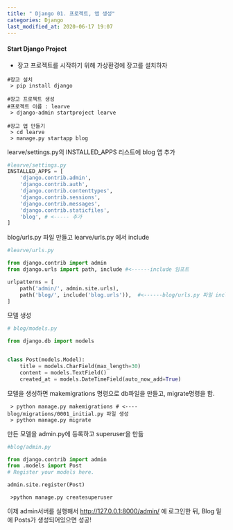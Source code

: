 ```yaml
---
title: " Django 01. 프로젝트, 앱 생성"
categories: Django
last_modified_at: 2020-06-17 19:07
---
```



#### Start Django Project

- 장고 프로젝트를 시작하기 위해 가상환경에 장고를 설치하자

```shell
#장고 설치
 > pip install django

#장고 프로젝트 생성
#프로젝트 이름 : learve
 > django-admin startproject learve

#장고 앱 만들기
 > cd learve
 > manage.py startapp blog
```

learve/settings.py의 INSTALLED_APPS 리스트에 blog 앱 추가
```python
#learve/settings.py
INSTALLED_APPS = [
    'django.contrib.admin',
    'django.contrib.auth',
    'django.contrib.contenttypes',
    'django.contrib.sessions',
    'django.contrib.messages',
    'django.contrib.staticfiles',
    'blog', # <----- 추가
]
```
blog/urls.py 파일 만들고 learve/urls.py 에서 include

```python
#learve/urls.py

from django.contrib import admin
from django.urls import path, include #<------include 임포트

urlpatterns = [
    path('admin/', admin.site.urls),
    path('blog/', include('blog.urls')),  #<------blog/urls.py 파일 include
]
```
모델 생성
```python
# blog/models.py

from django.db import models


class Post(models.Model):
    title = models.CharField(max_length=30)
    content = models.TextField()
    created_at = models.DateTimeField(auto_now_add=True)

```
모델을 생성하면 makemigrations 명령으로 db파일을 만들고, migrate명령을 함.
```shell
 > python manage.py makemigrations # <---- blog/migrations/0001_initial.py 파일 생성
 > python manage.py migrate
```
만든 모델을 admin.py에 등록하고 superuser을 만듦
```python
#blog/admin.py

from django.contrib import admin
from .models import Post
# Register your models here.

admin.site.register(Post)
```
```shell
 >python manage.py createsuperuser
```
이제 admin서버를 실행해서
<http://127.0.0.1:8000/admin/> 에 로그인한 뒤, Blog 밑에 Posts가 생성되어있으면 성공!
